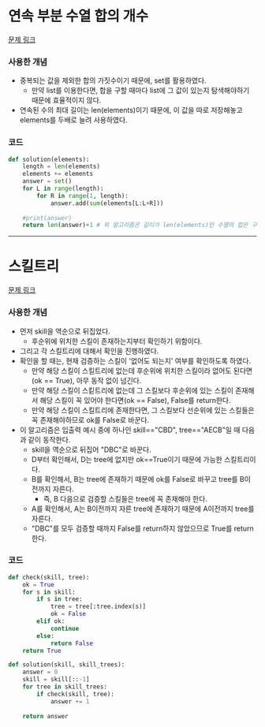 # 연속 부분 수열 합의 개수
[문제 링크](https://school.programmers.co.kr/learn/courses/30/lessons/131701)    

### 사용한 개념
- 중복되는 값을 제외한 합의 가짓수이기 때문에, set를 활용하였다.
  * 만약 list를 이용한다면, 합을 구할 때마다 list에 그 값이 있는지 탐색해야하기 때문에 효율적이지 않다.
- 연속된 수의 최대 길이는 len(elements)이기 때문에, 이 값을 따로 저장해놓고 elements를 두배로 늘려 사용하였다.

### 코드
```py
def solution(elements):
    length = len(elements)
    elements += elements
    answer = set()
    for L in range(length):
        for R in range(1, length):
            answer.add(sum(elements[L:L+R]))
            
    #print(answer)
    return len(answer)+1 # 위 알고리즘은 길이가 len(elements)인 수열의 합은 구하지 못하기 때문에 1을 더한다.
```
---
       
# 스킬트리
[문제 링크](https://school.programmers.co.kr/learn/courses/30/lessons/49993)

### 사용한 개념
- 먼저 skill을 역순으로 뒤집었다.
  * 후순위에 위치한 스킬이 존재하는지부터 확인하기 위함이다.
- 그리고 각 스킬트리에 대해서 확인을 진행하였다.
- 확인을 할 때는, 현재 검증하는 스킬이 '없어도 되는지' 여부를 확인하도록 하였다.
  * 만약 해당 스킬이 스킬트리에 없는데 후순위에 위치한 스킬이라 없어도 된다면(ok == True), 아무 동작 없이 넘긴다.
  * 만약 해당 스킬이 스킽트리에 없는데 그 스킬보다 후순위에 있는 스킬이 존재해서 해당 스킬이 꼭 있어야 한다면(ok == False), False를 return한다.
  * 만약 해당 스킬이 스킬트리에 존재한다면, 그 스킬보다 선순위에 있는 스킬들은 꼭 존재해야하므로 ok를 False로 바꾼다.
- 이 알고리즘은 입출력 예시 중에 하나인 skill=="CBD", tree=="AECB"일 때 다음과 같이 동작한다.
  * skill을 역순으로 뒤집어 "DBC"로 바꾼다.
  * D부터 확인해서, D는 tree에 없지만 ok==True이기 때문에 가능한 스킬트리이다. 
  * B를 확인해서, B는 tree에 존재하기 때문에 ok를 False로 바꾸고 tree를 B이전까지 자른다.
    - 즉, B 다음으로 검증할 스킬들은 tree에 꼭 존재해야 한다.
  * A를 확인해서, A는 B이전까지 자른 tree에 존재하기 때문에 A이전까지 tree를 자른다.
  * "DBC"를 모두 검증할 때까지 False를 return하지 않았으므로 True를 return한다.


### 코드
```py
def check(skill, tree):
    ok = True
    for s in skill:
        if s in tree:
            tree = tree[:tree.index(s)]
            ok = False
        elif ok:
            continue
        else:
            return False
    return True

def solution(skill, skill_trees):
    answer = 0
    skill = skill[::-1]
    for tree in skill_trees:
        if check(skill, tree):
            answer += 1
                
    return answer
```
